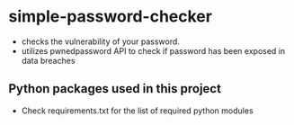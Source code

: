 # simple-password-checker
* checks the vulnerability of your password.
* utilizes pwnedpassword API to check if password has been exposed in data breaches
## Python packages used in this project
* Check requirements.txt for the list of required python modules

